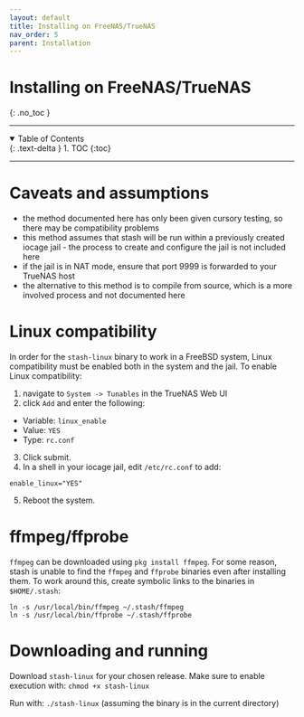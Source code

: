 ```yaml
---
layout: default
title: Installing on FreeNAS/TrueNAS
nav_order: 5
parent: Installation
---
```

# Installing on FreeNAS/TrueNAS
{: .no_toc }

---

<details open markdown="block">
  <summary>
    Table of Contents
  </summary>
  {: .text-delta }
1. TOC
{:toc}
</details>

---

# Caveats and assumptions
* the method documented here has only been given cursory testing, so there may be compatibility problems
* this method assumes that stash will be run within a previously created iocage jail - the process to create and configure the jail is not included here
* if the jail is in NAT mode, ensure that port 9999 is forwarded to your TrueNAS host
* the alternative to this method is to compile from source, which is a more involved process and not documented here

# Linux compatibility

In order for the `stash-linux` binary to work in a FreeBSD system, Linux compatibility must be enabled both in the system and the jail. To enable Linux compatibility:
1. navigate to `System -> Tunables` in the TrueNAS Web UI
2. click `Add` and enter the following:
* Variable: `linux_enable`
* Value: `YES`
* Type: `rc.conf`
3. Click submit.
4. In a shell in your iocage jail, edit `/etc/rc.conf` to add:
```
enable_linux="YES"
```
5. Reboot the system.

# ffmpeg/ffprobe

`ffmpeg` can be downloaded using `pkg install ffmpeg`. For some reason, stash is unable to find the `ffmpeg` and `ffprobe` binaries even after installing them. To work around this, create symbolic links to the binaries in `$HOME/.stash`:

```
ln -s /usr/local/bin/ffmpeg ~/.stash/ffmpeg
ln -s /usr/local/bin/ffprobe ~/.stash/ffprobe
```

# Downloading and running

Download `stash-linux` for your chosen release. Make sure to enable execution with: `chmod +x stash-linux`

Run with: `./stash-linux` (assuming the binary is in the current directory)